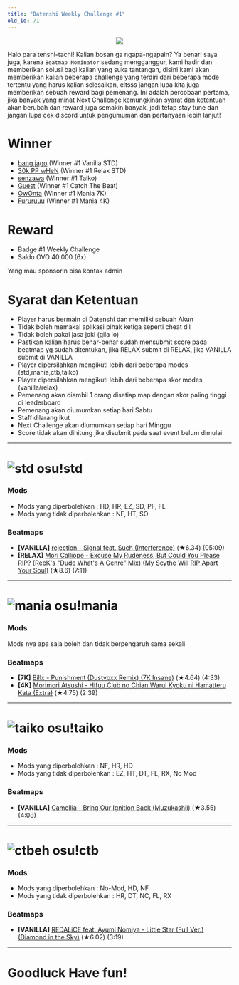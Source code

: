 ```yaml
---
title: "Datenshi Weekly Challenge #1"
old_id: 71
---
```


<div style="text-align:center"><img src="https://cdn.discordapp.com/attachments/699254810008092702/822803606331326464/1weekly.png" /></div>

Halo para tenshi-tachi! Kalian bosan ga ngapa-ngapain? Ya benar! saya juga, karena `Beatmap Nominator` sedang mengganggur, kami hadir dan memberikan solusi bagi kalian yang suka tantangan, disini kami akan memberikan kalian beberapa challenge yang terdiri dari beberapa mode tertentu yang harus kalian selesaikan, eitsss jangan lupa kita juga memberikan sebuah reward bagi pemenang. Ini adalah percobaan pertama, jika banyak yang minat Next Challenge kemungkinan syarat dan ketentuan akan berubah dan reward juga semakin banyak, jadi tetap stay tune dan jangan lupa cek discord untuk pengumuman dan pertanyaan lebih lanjut! 

# Winner
- [bang jago](/u/445) (Winner #1 Vanilla STD)
- [30k PP wHeN](/u/28) (Winner #1 Relax STD)
- [senzawa](/u/159) (Winner #1 Taiko)
- [Guest](/u/29) (Winner #1 Catch The Beat)
- [OwOnta](/u/49) (Winner #1 Mania 7K)
- [Fururuuu](/u/246) (Winner #1 Mania 4K)

# Reward
- Badge #1 Weekly Challenge
- Saldo OVO 40.000 (6x)

Yang mau sponsorin bisa kontak admin

# Syarat dan Ketentuan
- Player harus bermain di Datenshi dan memiliki sebuah Akun
- Tidak boleh memakai aplikasi pihak ketiga seperti cheat dll
- Tidak boleh pakai jasa joki (gila lo)
- Pastikan kalian harus benar-benar sudah mensubmit score pada beatmap yg sudah ditentukan, jika RELAX submit di RELAX, jika VANILLA submit di VANILLA
- Player dipersilahkan mengikuti lebih dari beberapa modes (std,mania,ctb,taiko)
- Player dipersilahkan mengikuti lebih dari beberapa skor modes (vanilla/relax)
- Pemenang akan diambil 1 orang disetiap map dengan skor paling tinggi di leaderboard
- Pemenang akan diumumkan setiap hari Sabtu
- Staff dilarang ikut
- Next Challenge akan diumumkan setiap hari Minggu
- Score tidak akan dihitung jika disubmit pada saat event belum dimulai

-----------------------

# ![std](https://cdn.discordapp.com/attachments/728581754398572546/822872893746577428/mode-osu-small.png) osu!std
### Mods
- Mods yang diperbolehkan : HD, HR, EZ, SD, PF, FL
- Mods yang tidak diperbolehkan : NF, HT, SO

### Beatmaps
- **[VANILLA]** [rejection - Signal feat. Such (Interference)](https://osu.ppy.sh/beatmapsets/1286349#osu/2670866) (★6.34) (05:09)
- **[RELAX]** [Mori Calliope - Excuse My Rudeness, But Could You Please RIP? (ReeK's "Dude What's A Genre" Mix) (My Scythe Will RIP Apart Your Soul)](https://osu.ppy.sh/beatmapsets/1296788#osu/2696829) (★8.6) (7:11)

-----------------------

# ![mania](https://cdn.discordapp.com/attachments/728581754398572546/822872891900035072/mode-mania-small.png) osu!mania
### Mods
Mods nya apa saja boleh dan tidak berpengaruh sama sekali

### Beatmaps
- **[7K]** [Billx - Punishment (Dustvoxx Remix) (7K Insane)](https://osu.ppy.sh/beatmapsets/1000065#mania/2702174) (★4.64) (4:33)
- **[4K]** [Morimori Atsushi - Hifuu Club no Chian Warui Kyoku ni Hamatteru Kata (Extra)](https://osu.ppy.sh/beatmapsets/627556#mania/1322407) (★4.75) (2:39)

-----------------------

# ![taiko](https://cdn.discordapp.com/attachments/728581754398572546/822872896266960928/mode-taiko-small.png) osu!taiko
### Mods
- Mods yang diperbolehkan : NF, HR, HD
- Mods yang tidak diperbolehkan : EZ, HT, DT, FL, RX, No Mod

### Beatmaps
- **[VANILLA]** [Camellia - Bring Our Ignition Back (Muzukashii)](https://osu.ppy.sh/beatmapsets/1133558#taiko/2459407) (★3.55) (4:08)

-----------------------

# ![ctbeh](https://cdn.discordapp.com/attachments/728581754398572546/822872889736429638/mode-fruits-small.png) osu!ctb
### Mods
- Mods yang diperbolehkan : No-Mod, HD, NF
- Mods yang tidak diperbolehkan : HR, DT, NC, FL, RX

### Beatmaps
- **[VANILLA]** [REDALiCE feat. Ayumi Nomiya - Little Star (Full Ver.) (Diamond in the Sky)](https://osu.ppy.sh/beatmapsets/1196484#fruits/2492330) (★6.02) (3:19)

-----------------------

# Goodluck Have fun!

